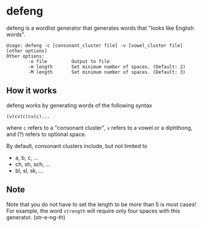 # defeng

defeng is a wordlist generator that generates words that "looks like English words".

```
Usage: defeng -c [consonant_cluster file] -v [vowel_cluster file] [other options]
Other options:
        -o file         Output to file
        -m length       Set minimum number of spaces. (Default: 2)
        -M length       Set minimum number of spaces. (Default: 3)
```

## How it works
defeng works by generating words of the following syntax
```
(v)cv(c)cv(c)...
```
where `c` refers to a "consonant cluster", `v` refers to a vowel or a diphthong, and (?) refers to optional space.

By default, consonant clusters include, but not limited to
* a, b, c, ...
* ch, sh, sch, ...
* bl, sl, sk, ...

## Note
Note that you do not have to set the length to be more than 5 is most cases!
For example, the word `strength` will require only four spaces with this generator. (str-e-ng-th)


